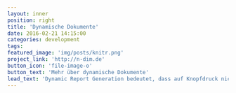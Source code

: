 ```yaml
---
layout: inner
position: right
title: 'Dynamische Dokumente'
date: 2016-02-21 14:15:00
categories: development
tags:
featured_image: 'img/posts/knitr.png'
project_link: 'http://n-dim.de'
button_icon: 'file-image-o'
button_text: 'Mehr über dynamische Dokumente'
lead_text: 'Dynamic Report Generation bedeutet, dass auf Knopfdruck nicht nur Grafiken oder Tabellen erstellt werden, sonden diese zusammen mit Abbildungsbeschriftungen, Fließtext und allem drum und dran zu einem kompletten Dokument zusammen gefügt werden. Lassen Sie pdf- oder Word-Dokumente automatisch generieren.'
---
```

